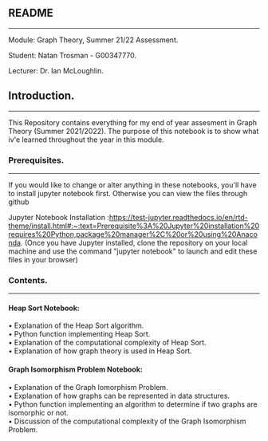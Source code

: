 ## README
***

Module: Graph Theory, Summer 21/22 Assessment.

Student: Natan Trosman - G00347770.

Lecturer: Dr. Ian McLoughlin.

## Introduction.
***
This Repository contains everything for my end of year assesment in Graph Theory (Summer 2021/2022). The purpose of this notebook is to show what iv'e learned throughout the year in this module.

### Prerequisites.
***
If you would like to change or alter anything in these notebooks, you'll have to install jupyter notebook first. Otherwise you can view the files through github

Jupyter Notebook Installation :https://test-jupyter.readthedocs.io/en/rtd-theme/install.html#:~:text=Prerequisite%3A%20Jupyter%20installation%20requires%20Python,package%20manager%2C%20or%20using%20Anaconda.
(Once you have Jupyter installed, clone the repository on your local machine and use the command "jupyter notebook" to launch and edit these files in your browser)

### Contents.
***
#### Heap Sort Notebook:
• Explanation of the Heap Sort algorithm.<br>
• Python function implementing Heap Sort.<br>
• Explanation of the computational complexity of Heap Sort.<br>
• Explanation of how graph theory is used in Heap Sort.

#### Graph Isomorphism Problem Notebook:
• Explanation of the Graph Iomorphism Problem.<br>
• Explanation of how graphs can be represented in data structures.<br>
• Python function implementing an algorithm to determine if two graphs are isomorphic or not.<br>
• Discussion of the computational complexity of the Graph Isomorphism Problem.<br>
